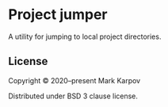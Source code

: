 # Project jumper

A utility for jumping to local project directories.

## License

Copyright © 2020–present Mark Karpov

Distributed under BSD 3 clause license.
